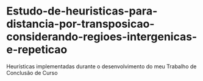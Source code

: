 # Estudo-de-heuristicas-para-distancia-por-transposicao-considerando-regioes-intergenicas-e-repeticao
Heurísticas implementadas durante o desenvolvimento do meu Trabalho de Conclusão de Curso
